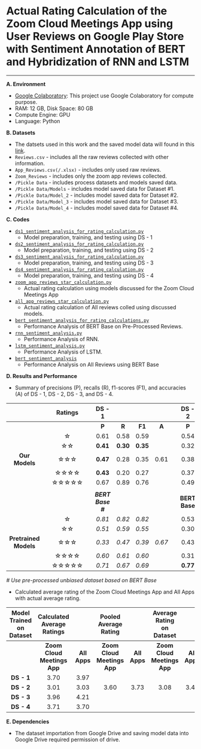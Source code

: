 # Actual Rating Calculation of the Zoom Cloud Meetings App using User Reviews on Google Play Store with Sentiment Annotation of BERT and Hybridization of RNN and LSTM
** **

**A. Environment**
+ [Google Colaboratory](https://colab.research.google.com "Google Colab"): This project use Google Colaboratory for compute purpose.
+ RAM: 12 GB, Disk Space: 80 GB
+ Compute Engine: GPU
+ Language: Python

**B. Datasets**
+ The datsets used in this work and the saved model data will found in this [link](https://drive.google.com/drive/folders/1EeeV4jOpoJgqoj0v_tdMSoXvNcPgV3hn).
+ `Reviews.csv` - includes all the raw reviews collected with other information.
+ `App_Reviews.csv(/.xlsx)` - includes only used raw reviews.
+ `Zoom_Reviews` - includes only the zoom app reviews collected.
+ `/Pickle Data` - includes process datasets and models saved data.
+ `/Pickle Data/Models` - includes model saved data for Dataset #1.
+ `/Pickle Data/Model_2` - includes model saved data for Dataset #2.
+ `/Pickle Data/Model_3` - includes model saved data for Dataset #3.
+ `/Pickle Data/Model_4` - includes model saved data for Dataset #4.

**C. Codes**
+ [`ds1_sentiment_analysis_for_rating_calculation.py`](https://github.com/jahid-jabed/ratings_cal_zoom/blob/main/codes/ds1_sentiment_analysis_for_rating_calculation.py)
  + Model preparation, training, and testing using DS - 1
+ [`ds2_sentiment_analysis_for_rating_calculation.py`](https://github.com/jahid-jabed/ratings_cal_zoom/blob/main/codes/ds2_sentiment_analysis_for_rating_calculation.py)
  + Model preparation, training, and testing using DS - 2
+ [`ds3_sentiment_analysis_for_rating_calculation.py`](https://github.com/jahid-jabed/ratings_cal_zoom/blob/main/codes/ds3_sentiment_analysis_for_rating_calculation.py)
  + Model preparation, training, and testing using DS - 3
+ [`ds4_sentiment_analysis_for_rating_calculation.py`](https://github.com/jahid-jabed/ratings_cal_zoom/blob/main/codes/ds4_sentiment_analysis_for_rating_calculation.py)
  + Model preparation, training, and testing using DS - 4
+ [`zoom_app_reviews_star_calculation.py`](https://github.com/jahid-jabed/ratings_cal_zoom/blob/main/codes/zoom_app_reviews_star_calculation.py)
  + Actual rating calculation using models discussed for the Zoom Cloud Meetings App
+ [`all_app_reviews_star_calculation.py`](https://github.com/jahid-jabed/ratings_cal_zoom/blob/main/codes/all_app_reviews_star_calculation.py)
  + Actual rating calculation of All reviews colled using discussed models.
+ [`bert_sentiment_analysis_for_rating_calculations.py`](https://github.com/jahid-jabed/ratings_cal_zoom/blob/main/codes/bert_sentiment_analysis_for_rating_calculations.py)
  + Performance Analysis of BERT Base on Pre-Processed Reviews.
+ [`rnn_sentiment_analysis.py`](https://github.com/jahid-jabed/ratings_cal_zoom/blob/main/codes/rnn_sentiment_analysis.py)
  + Performance Analysis of RNN.
+ [`lstm_sentiment_analysis.py`](https://github.com/jahid-jabed/ratings_cal_zoom/blob/main/codes/lstm_sentiment_analysis.py)
  + Performance Analysis of LSTM.
+ [`bert_sentiment_analysis`](https://github.com/jahid-jabed/ratings_cal_zoom/blob/main/codes/bert_sentiment_analysis.py)
  + Performance Analysis on All Reviews using BERT Base

**D. Results and Performance**
+ Summary of precisions (P), recalls (R), f1-scores (F1), and accuracies (A) of DS - 1, DS - 2, DS - 3, and DS - 4.

|      || Ratings | | DS - 1 |      |      |      | |DS - 2 |      |      |      | | DS - 3 |      |      |      || DS - 4 |      |      |      |
|:----:|:-:|:-------:|:-:|:----:|:----:|:----:|:----:|:-:|:----:|:----:|:----:|:----:|:-:|:----:|:----:|:----:|:----:|:-:|:----:|:----:|:----:|:----:|
|      | |           | |   **P**  |   **R**  |  **F1**  |   **A**  ||   **P**  |   **R**  |  **F1**  |   **A**  ||   **P**  |   **R**  |  **F1**  |   **A**  ||   **P**  |   **R**  |  **F1**  |   **A**  |
|      |  |  ☆     |  | 0.61 | 0.58 | 0.59 |      || 0.54 | 0.67 | 0.60 |      || **0.68** | **0.71** | **0.69** |      | |0.48 | 0.67 | 0.56 |      |
|      |   | ☆☆    | | **0.41** | **0.30** | **0.35** |      | |0.32 | 0.12 | 0.18 |      | |0.00 | 0.00 | 0.00 |      | |0.00 | 0.00 | 0.00 |      |
|**Our Models**||   ☆☆☆ |     | **0.47** | 0.28 | 0.35 | 0.61 || 0.38 | 0.29 | 0.33 | 0.45 || 0.33 | 0.25 | 0.29 | **0.71** || 0.35 | 0.21 | 0.27 | 0.54 |
|      |   |☆☆☆☆  | | **0.43** | 0.20 | 0.27 |      | |0.37 | 0.38 | **0.37** |      | |0.38 | 0.11 | 0.17 |      || 0.41 | 0.10 | 0.16 |      |
|      |  |☆☆☆☆☆ | | 0.67 | 0.89 | 0.76 |      | |0.49 | 0.65 | 0.56 |      | |0.76 | **0.94** | **0.84** |      | |0.60 | 0.87 | 0.71 |      |
|      |   |        | |  |      |      |      |  |   |   |      |      |  |      | |      |      |  |      |   |   |      |
|      |    |       | | _**BERT Base #**_|      |      |      | |**BERT Base** |      |      |      | |**RNN** |      |      |      |  | **LSTM**|     |      |      |
|      |    |☆      | | _0.81_ | _0.82_ | _0.82_ |      || 0.53 | 0.68 | 0.59 |      || 0.40 | 0.42 | 0.41 |      | | 0.38|0.51 | 0.44 |      |
|      |    |☆☆    | | _0.51_ | _0.59_ | _0.55_ |      | |0.30 | 0.28 | 0.29 |      | |0.00 | 0.00 | 0.00 |      |  |0.00| 0.00 | 0.00 |      |
|**Pretrained Models**||   ☆☆☆ |    | _0.33_ | _0.47_ | _0.39_ | _0.67_| | 0.43 | **0.35** | 0.38 | 0.53 || 0.39 | **0.35** | **0.47** | 0.45| | 0.34 | 0.29 | 0.31 | 0.47 |
|      |  | ☆☆☆☆  | | _0.60_ | _0.61_ | _0.60_ |      | |0.31 | **0.40** | 0.35 |      || 0.36 | 0.06 | 0.11 |      |  | 0.36 |0.11 | 0.17 |    |
|      |  |☆☆☆☆☆ | | _0.71_ | _0.67_ | _0.69_ |      | |**0.77** | 0.67 | 0.72 |      | |0.55 | 0.83 | 0.66 |      |  | 0.55 | 0.83 | 0.66 |    |

_# Use pre-processed unbiased dataset based on BERT Base_

+ Calculated average rating of the Zoom Cloud Meetings App and All Apps with actual average rating.

| Model Trained on Dataset | Calculated Average Ratings |          |  Pooled Average Rating  |          |Average Rating on Dataset|          |
|:------------------------:|:--------------------------:|:--------:|:-----------------------:|:--------:|:-----------------------:|:--------:|
|                          | **Zoom Cloud Meetings App**| **All Apps** | **Zoom Cloud Meetings App** | **All Apps** | **Zoom Cloud Meetings App** | **All Apps** |
|          **DS - 1**          |            3.70            |   3.97   |                         |          |                         |          |
|          **DS - 2**          |            3.01            |   3.03   |           3.60          |   3.73   |           3.08          |   3.42   |
|          **DS - 3**          |            3.96            |   4.21   |                         |          |                         |          |
|          **DS - 4**          |            3.71            |   3.70   |                         |          |                         |          |


**E. Dependencies**
+ The dataset importation from Google Drive and saving model data into Google Drive required permission of drive.

